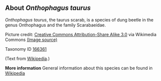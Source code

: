 **About *Onthophagus taurus***
-------------------------
*Onthophagus taurus*, the taurus scarab, is a species of dung beetle 
in the genus Onthophagus and the family Scarabaeidae.


Picture credit: [Creative Commons Attribution-Share Alike 3.0](https://creativecommons.org/licenses/by-sa/3.0) via Wikimedia Commons [(Image source)](https://en.wikipedia.org/wiki/File:Scarabaeidae_-_Onthophagus_taurus.JPG)

Taxonomy ID [166361](https://www.uniprot.org/taxonomy/166361)

(Text from [Wikipedia](https://en.wikipedia.org/).)

**More information**
General information about this species can be found in [Wikipedia](https://en.wikipedia.org/wiki/Onthophagus_taurus)
